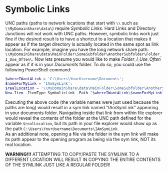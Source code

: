 # Symbolic Links
UNC paths (paths to network locations that start with `\\` such as `\\MyDomainShare\data\`) require *Symbolic Links*. Hard Links and Directory Junctions will not work with UNC paths.
However, symbolic links work just fine if the desired result is to have a shortcut to a location that makes it appear as if the target directory is actually located in the same spot as link location.
For example, imagine you have the long network share path: `\\MyDomainShare\data\MainFolder\SomeSubfolder\AnotherSubfolder\Folder_I_Use_Often\`. 
Now lets presume you would like to make *Folder_I_Use_Often* appear as if it is in your *Documents* folder. To do so, you could use the following PowerShell command:
```PowerShell
$whereIWantALink = 'C:\Users\YourUsername\Documents';
$nameForMyLink = 'IAmSymLink';
$realLocation = '\\MyDomainShare\data\MainFolder\SomeSubfolder\AnotherSubfolder\Folder_I_Use_Often\'
New-Item -ItemType SymbolicLink -Path "$whereIWantALink\$nameForMyLink" -Target $realLocation
```
Executing the above code (the variable names were just used because the paths are long) would result in a sym link named "IAmSymLink" appearing in your documents folder. Navigating inside that link
from within file explorer would reveal the contents of the folder at the UNC path defined for the variable `$realLocation`, but its path in your file explorer would show up as
the path `C:\Users\YourUsername\Documents\IAmSymLink`.  
As an additional note, opening a file via the folder in the sym link will make its path appear to the opening program as being via the sym link, NOT its real location.

**WARNING!!!** ATTEMPTING TO COPY/PASTE THE SYMLINK TO A DIFFERENT LOCATION WILL RESULT IN COPYING THE ENTIRE CONTENTS OF THE SYMLINK JUST LIKE A REGULAR FOLDER!
